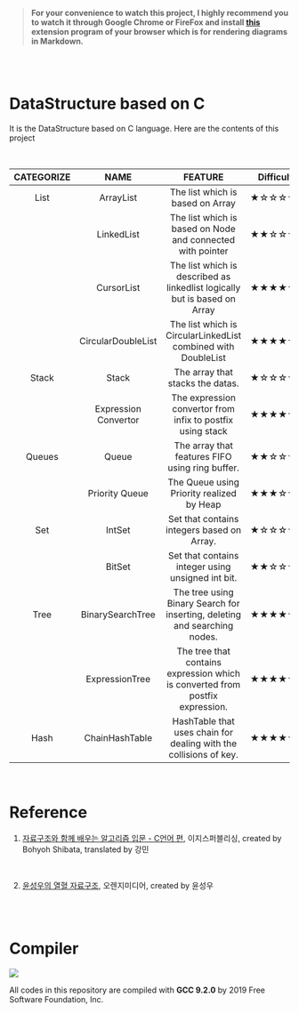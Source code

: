 > **For your convenience to watch this project, I highly recommend you to watch it through Google Chrome or FireFox and install [this](https://chrome.google.com/webstore/detail/github-%20-mermaid/goiiopgdnkogdbjmncgedmgpoajilohe) extension program of your browser which is for rendering diagrams in Markdown.**

<br/>

<br/>

# DataStructure based on C

It is the DataStructure based on C language. Here are the contents of this project

<br/>

| CATEGORIZE |         NAME         |                                    FEATURE                                    | Difficulty |
| :--------: | :------------------: | :---------------------------------------------------------------------------: | :--------: |
|    List    |      ArrayList       |                       The list which is based on Array                        |   ★☆☆☆☆☆   |
|            |      LinkedList      |          The list which is based on Node and connected with pointer           |   ★★☆☆☆☆   |
|            |      CursorList      |   The list which is described as linkedlist logically but is based on Array   |   ★★★★☆☆   |
|            |  CircularDoubleList  |         The list which is CircularLinkedList combined with DoubleList         |   ★★★★☆☆   |
|   Stack    |        Stack         |                       The array that stacks the datas.                        |   ★☆☆☆☆☆   |
|            | Expression Convertor |          The expression convertor from infix to postfix using stack           |   ★★★★☆☆   |
|   Queues   |        Queue         |                The array that features FIFO using ring buffer.                |   ★★☆☆☆☆   |
|            |    Priority Queue    |                   The Queue using Priority realized by Heap                   |   ★★★☆☆☆   |
|    Set     |        IntSet        |                  Set that contains integers based on Array.                   |   ★☆☆☆☆☆   |
|            |        BitSet        |               Set that contains integer using unsigned int bit.               |   ★★☆☆☆☆   |
|    Tree    |   BinarySearchTree   |   The tree using Binary Search for inserting, deleting and searching nodes.   |   ★★★★☆☆   |
|            |    ExpressionTree    | The tree that contains expression which is converted from postfix expression. |   ★★★★★☆   |
|    Hash    |    ChainHashTable    |       HashTable that uses chain for dealing with the collisions of key.       |   ★★★★☆☆   |

<br/>

# Reference

1. [자료구조와 함께 배우는 알고리즘 입문 - C언어 편](https://book.naver.com/bookdb/book_detail.nhn?bid=13057264), 이지스퍼블리싱, created by Bohyoh Shibata, translated by 강민

<br/>

2. [윤성우의 열혈 자료구조](https://book.naver.com/bookdb/book_detail.nhn?bid=6809127), 오렌지미디어, created by 윤성우

<br/>

<br/>

# Compiler

![](https://i.imgur.com/IHWFjEi.png)

All codes in this repository are compiled with **GCC 9.2.0** by 2019 Free Software Foundation, Inc.
